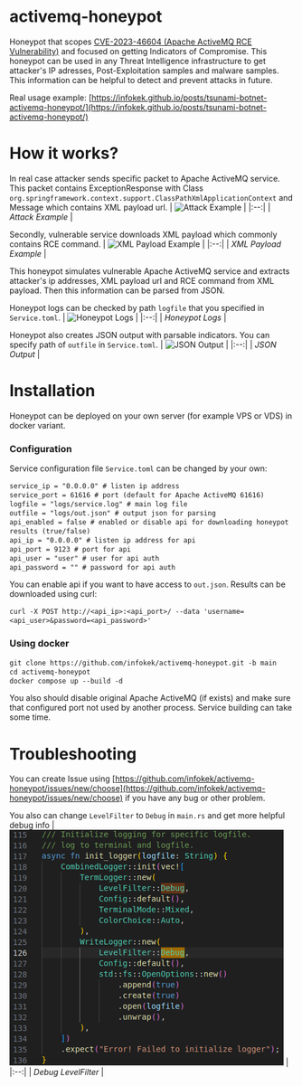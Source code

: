 # activemq-honeypot
Honeypot that scopes [CVE-2023-46604 (Apache ActiveMQ RCE Vulnerability)](https://nvd.nist.gov/vuln/detail/CVE-2023-46604) and focused on getting Indicators of Compromise. This honeypot can be used in any Threat Intelligence infrastructure to get attacker's IP adresses, Post-Exploitation samples and malware samples. This information can be helpful to detect and prevent attacks in future.


Real usage example: [https://infokek.github.io/posts/tsunami-botnet-activemq-honeypot/](https://infokek.github.io/posts/tsunami-botnet-activemq-honeypot/)


# How it works?

In real case attacker sends specific packet to Apache ActiveMQ service. This packet contains ExceptionResponse with Class `org.springframework.context.support.ClassPathXmlApplicationContext` and Message which contains XML payload url.
| ![Attack Example](https://infokek.github.io/assets/2023-12-10-tsunami-botnet-activemq-honeypot/attack_example.png) |
|:--:| 
| *Attack Example* |

Secondly, vulnerable service downloads XML payload which commonly contains RCE command. 
| ![XML Payload Example](https://infokek.github.io/assets/2023-12-10-tsunami-botnet-activemq-honeypot/xml_loading_example.png) |
|:--:| 
| *XML Payload Example* |

This honeypot simulates vulnerable Apache ActiveMQ service and extracts attacker's ip addresses, XML payload url and RCE command from XML payload. Then this information can be parsed from JSON.

Honeypot logs can be checked by path `logfile` that you specified in `Service.toml`.
| ![Honeypot Logs](https://infokek.github.io/assets/2023-12-10-tsunami-botnet-activemq-honeypot/real_attack_logs.png) |
|:--:| 
| *Honeypot Logs* |


Honeypot also creates JSON output with parsable indicators. You can specify path of `outfile` in `Service.toml`.
| ![JSON Output](https://infokek.github.io/assets/2023-12-10-tsunami-botnet-activemq-honeypot/real_attack_json.png) |
|:--:| 
| *JSON Output* |

# Installation 

Honeypot can be deployed on your own server (for example VPS or VDS) in docker variant.
### Configuration
Service configuration file `Service.toml` can be changed by your own:
```
service_ip = "0.0.0.0" # listen ip address 
service_port = 61616 # port (default for Apache ActiveMQ 61616)
logfile = "logs/service.log" # main log file
outfile = "logs/out.json" # output json for parsing
api_enabled = false # enabled or disable api for downloading honeypot results (true/false)
api_ip = "0.0.0.0" # listen ip address for api
api_port = 9123 # port for api
api_user = "user" # user for api auth
api_password = "" # password for api auth
```

You can enable api if you want to have access to `out.json`. Results can be downloaded using curl:
```
curl -X POST http://<api_ip>:<api_port>/ --data 'username=<api_user>&password=<api_password>'
```

### Using docker
```
git clone https://github.com/infokek/activemq-honeypot.git -b main
cd activemq-honeypot
docker compose up --build -d
```

You also should disable original Apache ActiveMQ (if exists) and make sure that configured port not used by another process. Service building can take some time.

# Troubleshooting
You can create Issue using [https://github.com/infokek/activemq-honeypot/issues/new/choose](https://github.com/infokek/activemq-honeypot/issues/new/choose) if you have any bug or other problem.

You also can change `LevelFilter` to `Debug` in `main.rs` and get more helpful debug info
| ![Debug Level](assets/debug_level_example.png) |
|:--:| 
| *Debug LevelFilter* |
